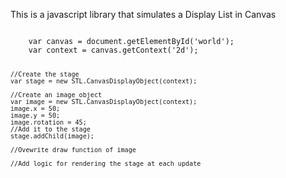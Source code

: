 This is a javascript library that simulates a Display List in Canvas

<code>
    var canvas = document.getElementById('world');
    var context = canvas.getContext('2d');
    
    //Create the stage
    var stage = new STL.CanvasDisplayObject(context);
    
    //Create an image object
    var image = new STL.CanvasDisplayObject(context);
    image.x = 50;
    image.y = 50;
    image.rotation = 45;
    //Add it to the stage
    stage.addChild(image);

    //Ovewrite draw function of image

    //Add logic for rendering the stage at each update
</code>